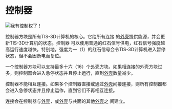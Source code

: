 # 控制器
![我有控制权了！](item:tis3d:controller)

控制器方块是所有TIS-3D计算机的核心。它给所有连接 的[外壳](casing.md)提供能源，并会更新TIS-3D计算机的状态。控制器 可以使用普通的红石信号供电，红石信号强度越高运行速度越快。特别地，强度为一（1）的红石信号会令TIS-3D计算机进入暂停状态，但不会因断电而复位。

一个控制器方块可以支持最多十六（16）个[外壳](casing.md)方块。如果相连接的外壳方块过多，则控制器会进入急停状态并且停止运行，直到[外壳](casing.md)数量减少。

控制器不能相互连接。如果多个控制器直接或通过[外壳](casing.md)间接连接，则所有控制器都会进入急停状态并且停止运作，直到它们不再相互连接。

连接会在控制器与[外壳](casing.md)，或[外壳](casing.md)与共面的其他[外壳](casing.md)之 间建立。
